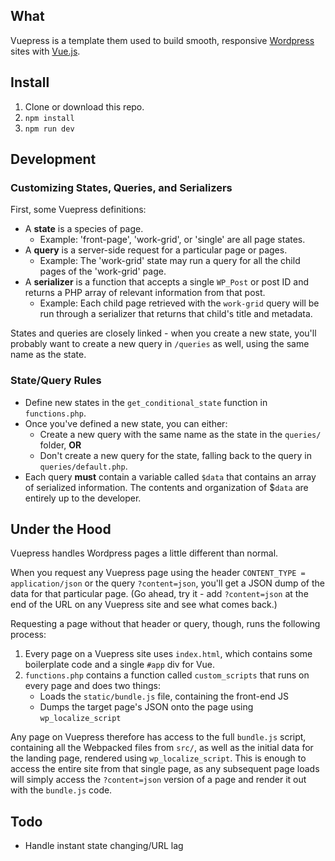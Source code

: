## What
Vuepress is a template them used to build smooth, responsive [Wordpress](https://wordpress.org/) sites with [Vue.js](https://vuejs.org/).

## Install
1. Clone or download this repo.
1. `npm install`
1. `npm run dev`

## Development
### Customizing States, Queries, and Serializers
First, some Vuepress definitions:

* A **state** is a species of page.
    * Example: 'front-page', 'work-grid', or 'single' are all page states.
* A **query** is a server-side request for a particular page or pages.
    * Example: The 'work-grid' state may run a query for all the child pages of the 'work-grid' page.
* A **serializer** is a function that accepts a single `WP_Post` or post ID and returns a PHP array of relevant information from that post.
    * Example: Each child page retrieved with the `work-grid` query will be run through a serializer that returns that child's title and metadata.

States and queries are closely linked - when you create a new state, you'll probably want to create a new query in `/queries` as well, using the same name as the state.

### State/Query Rules
* Define new states in the `get_conditional_state` function in `functions.php`.
* Once you've defined a new state, you can either:
    * Create a new query with the same name as the state in the `queries/` folder, **OR**
    * Don't create a new query for the state, falling back to the query in `queries/default.php`.
* Each query **must** contain a variable called `$data` that contains an array of serialized information. The contents and organization of $`data` are entirely up to the developer.


## Under the Hood
Vuepress handles Wordpress pages a little different than normal.

When you request any Vuepress page using the header `CONTENT_TYPE = application/json` or the query `?content=json`, you'll get a JSON dump of the data for that particular page. (Go ahead, try it - add `?content=json` at the end of the URL on any Vuepress site and see what comes back.)

Requesting a page without that header or query, though, runs the following process:

1. Every page on a Vuepress site uses `index.html`, which contains some boilerplate code and a single `#app` div for Vue.
1. `functions.php` contains a function called `custom_scripts` that runs on every page and does two things:
    * Loads the `static/bundle.js` file, containing the front-end JS
    * Dumps the target page's JSON onto the page using `wp_localize_script`

Any page on Vuepress therefore has access to the full `bundle.js` script, containing all the Webpacked files from `src/`, as well as the initial data for the landing page, rendered using `wp_localize_script`. This is enough to access the entire site from that single page, as any subsequent page loads will simply access the `?content=json` version of a page and render it out with the `bundle.js` code.

## Todo
* Handle instant state changing/URL lag
